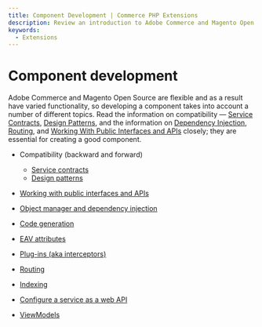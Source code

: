 ```yaml
---
title: Component Development | Commerce PHP Extensions
description: Review an introduction to Adobe Commerce and Magento Open Source component development, which includes modules, themes, and language packages.
keywords:
  - Extensions
---
```


# Component development

Adobe Commerce and Magento Open Source are flexible and as a result have varied functionality, so developing a component takes into account a number of different topics. Read the information on compatibility &#8212; [Service Contracts](service-contracts/index.md), [Design Patterns](service-contracts/design-patterns.md), and the information on [Dependency Injection](dependency-injection.md), [Routing](routing.md), and [Working With Public Interfaces and APIs](api-concepts.md) closely; they are essential for creating a good component.

*  Compatibility (backward and forward)
   *  [Service contracts](service-contracts/index.md)
   *  [Design patterns](service-contracts/design-patterns.md)

*  [Working with public interfaces and APIs](api-concepts.md)
*  [Object manager and dependency injection](dependency-injection.md)
*  [Code generation](code-generation.md)
*  [EAV attributes](attributes.md)
*  [Plug-ins (aka interceptors)](plugins.md)
*  [Routing](routing.md)
*  [Indexing](indexing/index.md)
*  [Configure a service as a web API](web-api/services.md#configure-a-web-api)
*  [ViewModels](view-models.md)
